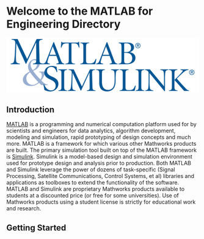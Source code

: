 # Welcome to the MATLAB for Engineering Directory

![GitHub Logo](../../docs/images/logos/matlab_simulink.png)

## Introduction

[MATLAB](https://www.mathworks.com/products/matlab.html) is a programming and numerical computation platform used for by scientists and engineers for data analytics, algorithm development, modeling and simulation, rapid prototyping of design concepts and much more. MATLAB is a framework for which various other Mathworks products are built. The primary simulation tool built on top of the MATLAB framework is [Simulink](https://www.mathworks.com/products/simulink.html). Simulink is a model-based design and simulation environment used for prototype design and analysis prior to production. Both MATLAB and Simulink leverage the power of dozens of task-specific (Signal Processing, Satellite Communications, Control Systems, et al) libraries and applications as toolboxes to extend the functionality of the software. MATLAB and Simulink are proprietary Mathworks products available to students at a discounted price (or free for some universities). Use of Mathworks products using a student license is strictly for educational work and research. 

## Getting Started

